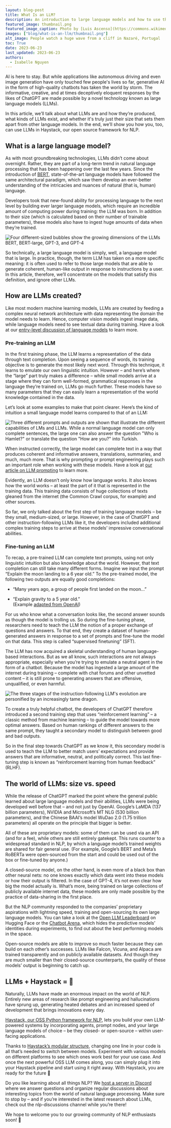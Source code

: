 ```yaml
---
layout: blog-post
title: What Is an LLM?
description: An introduction to large language models and how to use them
featured_image: thumbnail.png
featured_image_caption: Photo by [Luis Ascenso](https://commons.wikimedia.org/wiki/File:Praia_do_Norte_beach_-_High_waves_-_Nazar%C3%A9_-_Portugal_(27553300758).jpg)
images: ["blog/what-is-an-llm/thumbnail.png"]
alt_image: People watch a huge wave from a cliff in Nazaré, Portugal
toc: True
date: 2023-06-23
last_updated: 2023-06-23
authors:
  - Isabelle Nguyen
---
```


AI is here to stay. But while applications like autonomous driving and even image generation have only touched few people's lives so far, generative AI in the form of high-quality chatbots has taken the world by storm. The informative, creative, and at times deceptively eloquent responses by the likes of ChatGPT are made possible by a novel technology known as large language models (LLMs).

  

In this article, we’ll talk about what LLMs are and how they’re produced, what kinds of LLMs exist, and whether it's truly just their size that sets them apart from other language models. In the end, we’ll show you how you, too, can use LLMs in Haystack, our open source framework for NLP.

## What is a large language model?

As with most groundbreaking technologies, LLMs didn’t come about overnight. Rather, they are part of a long-term trend in natural language processing that has been happening over the last few years. Since the introduction of [BERT](https://haystack.deepset.ai/blog/the-definitive-guide-to-bertmodels), state-of-the-art language models have followed the same architectural paradigm, which saw them develop an ever-better understanding of the intricacies and nuances of natural (that is, human) language.

  

Developers took that new-found ability for processing language to the next level by building ever larger language models, which require an incredible amount of computing power during training: the LLM was born. In addition to their size (which is calculated based on their number of trainable parameters), these models also have to ingest huge amounts of data when they’re trained.

![Four different-sized bubbles show the growing dimensions of the LLMs BERT, BERT-large, GPT-3, and GPT-4](model-sizes.png "BERT has 110M parameters, BERT-large 336M. The largest GPT-3 model has 175B. The exact size of GPT-4, OpenAI’s latest LLM, is unknown, but it is estimated at above 1 trillion.")

So technically, a large language model is simply, well, a language model that is large. In practice, though, the term LLM has taken on a more specific meaning: it is often used to refer to those large models that are able to generate coherent, human-like output in response to instructions by a user. In this article, therefore, we’ll concentrate on the models that satisfy this definition, and ignore other LLMs.

## How are LLMs created?

Like most modern machine learning models, LLMs are created by feeding a complex neural network architecture with data representing the domain the model needs to learn. Hence, computer vision models ingest image data, while language models need to see textual data during training. Have a look at our [entry-level discussion of language models](https://haystack.deepset.ai/blog/what-is-a-language-model) to learn more.

### Pre-training an LLM

In the first training phase, the LLM learns a representation of the data through text completion. Upon seeing a sequence of words, its training objective is to generate the most likely next word. Through this technique, it learns to emulate our own linguistic intuition. However – and here’s where the “large” part truly makes a difference – while small models arrive at a stage where they can form well-formed, grammatical responses in the language they’re trained on, LLMs go much further. These models have so many parameters that they can easily learn a representation of the world knowledge contained in the data.

  

Let’s look at some examples to make that point clearer. Here’s the kind of intuition a small language model learns compared to that of an LLM:

![Three different prompts and outputs are shown that illustrate the different capabilities of LMs and LLMs. While a normal language model can only complete sentences, the large one can also answer the question "Who is Hamlet?" or translate the question "How are you?" into Turkish.](lm-vs-llm.png)

When instructed correctly, the large model can complete text in a way that produces coherent and informative answers, translations, summaries, and much, much more. That is why prompting or prompt engineering plays such an important role when working with these models. Have a look at [our article on LLM prompting](https://haystack.deepset.ai/blog/beginners-guide-to-llm-prompting/) to learn more.

  

Evidently, an LLM doesn’t only know how language works. It also knows how the world works – at least the part of it that is represented in the training data. This training data consists of huge collections of texts gleaned from the internet (the Common Crawl corpus, for example) and other sources.

  

So far, we only talked about the first step of training language models – be they small, medium-sized, or large. However, in the case of ChatGPT and other instruction-following LLMs like it, the developers included additional complex training steps to arrive at these models’ impressive conversational abilities.

### Fine-tuning an LLM

To recap, a pre-trained LLM can complete text prompts, using not only linguistic intuition but also knowledge about the world. However, that text completion can still take many different forms. Imagine we input the prompt “Explain the moon landing to a 6 year old.” To the pre-trained model, the following two outputs are equally good completions:

  

-   “Many years ago, a group of people first landed on the moon…”
    
-   “Explain gravity to a 5 year old.”  
    (Example [adapted from OpenAI](https://openai.com/research/instruction-following))
    

  

For us who know what a conversation looks like, the second answer sounds as though the model is trolling us. So during the fine-tuning phase, researchers need to teach the LLM the notion of a proper exchange of questions and answers. To that end, they create a dataset of human-generated answers in response to a set of prompts and fine-tune the model on that data. This step is called “supervised finetuning” (SFT).

  

The LLM has now acquired a skeletal understanding of human language-based interactions. But as we all know, such interactions are not always appropriate, especially when you’re trying to emulate a neutral agent in the form of a chatbot. Because the model has ingested a large amount of the internet during training – complete with chat forums and other unvetted content – it is still prone to generating answers that are offensive, unqualified, or even harmful.

![The three stages of the instruction-following LLM's evolution are personified by an increasingly tame dragon.](llm-evolution.png)

To create a truly helpful chatbot, the developers of ChatGPT therefore introduced a second training step that uses “reinforcement learning” – a classic method from machine learning – to guide the model towards more optimal answers. Based on human rankings of different answers to the same prompt, they taught a secondary model to distinguish between good and bad outputs.

  

So in the final step towards ChatGPT as we know it, this secondary model is used to teach the LLM to better match users’ expectations and provide answers that are informative, neutral, and politically correct. This last fine-tuning step is known as “reinforcement learning from human feedback” (RLHF).

## The world of LLMs: size vs. speed

While the release of ChatGPT marked the point where the general public learned about large language models and their abilities, LLMs were being developed well before that – and not just by OpenAI. Google’s LaMDA (137 billion parameters), NVIDIA and Microsoft’s MT NLG (530 billion parameters), and the Chinese BAAI’s model WuDao 2.0 (1.75 trillion parameters) all operate on the principle that bigger is better.

  

All of these are proprietary models: some of them can be used via an API (and for a fee), while others are still entirely gatekept. This runs counter to a widespread standard in NLP, by which a language model’s trained weights are shared for fair general use. (For example, Google’s BERT and Meta’s RoBERTa were open-sourced from the start and could be used out of the box or fine-tuned by anyone.)

  

A closed-source model, on the other hand, is even more of a black box than other neural nets: no one knows exactly which data went into these models or how their output is filtered. In the case of GPT-4, it’s not even clear how big the model actually is. What’s more, being trained on large collections of publicly available internet data, these models are only made possible by the practice of data-sharing in the first place.

  

But the NLP community responded to the companies’ proprietary aspirations with lightning speed, training and open-sourcing its own large language models. You can take a look at the [Open LLM Leaderboard](https://huggingface.co/spaces/HuggingFaceH4/open_llm_leaderboard) on Hugging Face or the [Chatbot Arena](https://chat.lmsys.org/?arena), which hides the predictive models’ identities during experiments, to find out about the best performing models in the space.

  

Open-source models are able to improve so much faster because they can build on each other’s successes. LLMs like Falcon, Vicuna, and Alpaca are trained transparently and on publicly available datasets. And though they are much smaller than their closed-source counterparts, the quality of these models’ output is beginning to catch up.

## LLMs + Haystack = 🚀

Naturally, LLMs have made an enormous impact on the world of NLP. Entirely new areas of research like prompt engineering and hallucinations have sprung up, generating heated debates and an increased speed of development that brings innovations every day.

  

[Haystack, our OSS Python framework for NLP](https://github.com/deepset-ai/haystack), lets you build your own LLM-powered systems by incorporating agents, prompt nodes, and your large language models of choice – be they closed- or open-source – within user-facing applications.

  

Thanks to [Haystack’s modular structure](https://docs.haystack.deepset.ai/docs), changing one line in your code is all that’s needed to switch between models. Experiment with various models on different platforms to see which ones work best for your use case. And once the next powerful OSS LLM comes along, you can simply plug it into your Haystack pipeline and start using it right away. With Haystack, you are ready for the future 🚀

  

Do you like learning about all things NLP? We [host a server in Discord](https://haystack.deepset.ai/community) where we answer questions and organize regular discussions about interesting topics from the world of natural language processing. Make sure to stop by – and if you’re interested in the latest research about LLMs, check out the nlp-discussions channel while you’re there!

  

We hope to welcome you to our growing community of NLP enthusiasts soon! 🙂